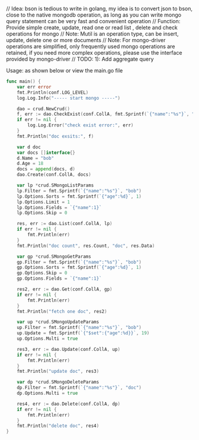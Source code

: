 <!--
 * @Descripttion: 
 * @version: 
 * @Author: hujianghong
 * @Date: 2022-01-26 18:08:29
 * @LastEditTime: 2022-03-09 22:57:29
-->

// Idea: bson is tedious to write in golang, my idea is to convert json to bson, close to the native mongodb operation, as long as you can write mongo query statement can be very fast and convenient operation
// Function: Provide simple create, update, read one or read list , delete and check operations for mongo
// Note: Mutil is an operation type, can be insert, update, delete one or more documents
// Note: For mongo-driver operations are simplified, only frequently used mongo operations are retained, if you need more complex operations, please use the interface provided by mongo-driver
// TODO: 1): Add aggregate query

Usage: as shown below or view the main.go file

```go
func main() {
	var err error
	fmt.Println(conf.LOG_LEVEL)
	log.Log.Info("----- start mongo -----")

	dao = crud.NewCrud()
	f, err := dao.CheckExist(conf.CollA, fmt.Sprintf(`{"name":"%s"}`, "bob"))
	if err != nil {
		log.Log.Error("check exist error:", err)
	}
	fmt.Println("doc exsits:", f)

	var d doc
	var docs []interface{}
	d.Name = "bob"
	d.Age = 18
	docs = append(docs, d)
	dao.Create(conf.CollA, docs)

	var lp *crud.SMongoListParams
	lp.Filter = fmt.Sprintf(`{"name":"%s"}`, "bob")
	lp.Options.Sorts = fmt.Sprintf(`{"age":%d}`, 1)
	lp.Options.Limit = 1
	lp.Options.Fields = `{"name":1}`
	lp.Options.Skip = 0

	res, err := dao.List(conf.CollA, lp)
	if err != nil {
		fmt.Println(err)
	}
	fmt.Println("doc count", res.Count, "doc", res.Data)

	var gp *crud.SMongoGetParams
	gp.Filter = fmt.Sprintf(`{"name":"%s"}`, "bob")
	gp.Options.Sorts = fmt.Sprintf(`{"age":%d}`, 1)
	gp.Options.Skip = 0
	gp.Options.Fields = `{"name":1}`

	res2, err := dao.Get(conf.CollA, gp)
	if err != nil {
		fmt.Println(err)
	}
	fmt.Println("fetch one doc", res2)

	var up *crud.SMongoUpdateParams
	up.Filter = fmt.Sprintf(`{"name":"%s"}`, "bob")
	up.Update = fmt.Sprintf(`{"$set":{"age":%d}}`, 19)
	up.Options.Multi = true

	res3, err := dao.Update(conf.CollA, up)
	if err != nil {
		fmt.Println(err)
	}
	fmt.Println("update doc", res3)

	var dp *crud.SMongoDeleteParams
	dp.Filter = fmt.Sprintf(`{"name":"%s"}`, "doc")
	dp.Options.Multi = true

	res4, err := dao.Delete(conf.CollA, dp)
	if err != nil {
		fmt.Println(err)
	}
	fmt.Println("delete doc", res4)
}
```